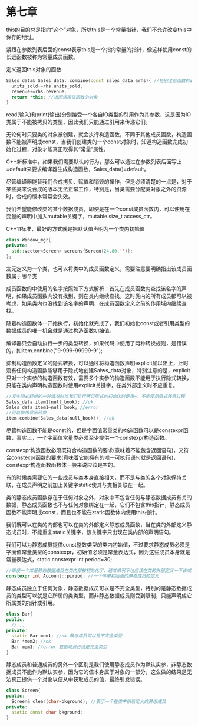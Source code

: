# 第七章
  this的目的总是指向“这个”对象，所以this是一个常量指针，我们不允许改变this中保存的地址。
  
  紧跟在参数列表后面的const表示this是一个指向常量的指针，像这样使用const的长远函数被称为常量成员函数。
  
  定义返回this对象的函数
```C++
Sales_data& Sales_data::combine(const Sales_data &rhs){ //特别注意函数的返回类型决定函数调用是否是左值，调用一个返回引用的函数得到左值，其他返回类型得到右值
  units_sold+=rhs.units_sold;
  revenue+=rhs.revenue;
  return *this; //返回调用该函数的对象
}
```
  read(输入)和print(输出)分别接受一个各自IO类型的引用作为其参数，这是因为IO类属于不能被拷贝的类型，因此我们只能通过引用来传递它们。
  
  无论何时只要类的对象被创建，就会执行构造函数，不同于其他成员函数，构造函数不能被声明成const，当我们创建类的一个const对象时，知道构造函数完成初始化过程，对象才能真正取得其“常量”属性。
  
  C++新标准中，如果我们需要默认的行为，那么可以通过在参数列表后面写上=default来要求编译器生成构造函数，Sales_data()=default。
  
  尽管编译器能替我们合成拷贝、赋值和销毁的操作，但是必须清楚的一点是，对于某些类来说合成的版本无法正常工作，特别是，当类需要分配类对象之外的资源时，合成的版本常常会失效。
  
  我们希望能修改类的某个数据成员，即使是在一个const成员函数内，可以使用在变量的声明中加入mutable关键字，mutable size_t access_ctr。
  
  C++11标准，最好的方式就是把默认值声明为一个类内初始值
```C++
class Window_mgr{
private:
  std::vector<Screen> screens{Screen(24,80,'')};
};
```
  友元定义为一个类，也可以将类中的成员函数定义，需要注意要明确指出该成员函数属于哪个类
  
  成员函数的中使用的名字按照如下方式解析：首先在成员函数内查找该名字的声明，如果成员函数内没有找到，则在类内继续查找，这时类内的所有成员都可以被考虑，如果类内也没找到该名字的声明，在成员函数定义之前的作用域内继续查找。
  
  随着构造函数体一开始执行，初始化就完成了，我们初始化const或者引用类型的数据成员的唯一机会就是通过构造函数初始值。
  
  编译器只会自动执行一步的类型转换，如果代码中使用了两种转换规则，是错误的，如item.conbine("9-999-99999-9");
  
  抑制构造函数定义的隐式转换，可以通过将构造函数声明explicit加以阻止，此时没有任何构造函数能够用于隐式地创建Salws_data对象，特别注意的是，explicit只对一个实参的构造函数有效，需要多个实参的构造函数不能用于执行隐式转换，只能在类内声明构造函数时使用explicit关键字，在类外部定义时不应重复。
```C++
//发生隐式转换的一种情况时当我们执行拷贝形式的初始化时使用=，不能使用隐式转换过程
Sales_data item1(null_book); //ok
Sales_data item1=null_book; //error
//可以使用显示转换
item.combine(Sales_data(null_book)); //ok
```
  尽管构造函数不能是const的，但是字面值常量类的构造函数可以是constexpr函数，事实上，一个字面值常量类必须至少提供一个constexpr构造函数。
  
  constexpr构造函数必须既符合构造函数的要求(意味着不能包含返回语句)，又符合constexpr函数的要求(意味着它能拥有的唯一可执行语句就是返回语句)，constexpr构造函数函数体一般来说应该是空的。
  
  有的时候类需要它的一些成员与类本身直接相关，而不是与类的各个对象保持关联，在成员声明之前加上关键字static使其与类相关联在一起。
  
  类的静态成员函数存在于任何对象之外，对象中不包含任何与静态数据成员有关的数据，静态成员函数也不与任何对象绑定在一起，它们不包含this指针，静态成员函数不能声明成const，而且也不能在static函数体内使用this指针。
  
  我们既可以在类的内部也可以在类的外部定义静态成员函数，当在类的外部定义静态成员时，不能重复static关键字，该关键字只出现在类内部的声明语句。
  
  我们可以为静态成员提供const整数类型的类内初始值，不过要求静态成员必须是字面值常量类型的constexpr，初始值必须是常量表达式，因为这些成员本身就是常量表达式，static constexpr int period=30;
```C++
//即使一个常量静态数据成员在类内部被初始化了，通常情况下也应该在类的外部定义一下该成员
constexpr int Account::piriod; //一个不带初始值的静态成员的定义
```
  静态成员独立于任何对象，静态数据成员可以是不完全类型，特别的是静态数据成员的类型可以就是它所属的类类型，而非静态数据成员则受到限制，只能声明成它所属类的指针或引用。
```C++
class Bar{
public:
  //...
private:
  static Bar mem1; //ok 静态成员可以是不完全类型
  Bar *mem2; //ok
  Bar mem3; //error 数据成员必须是完全类型
}
```
  静态成员和普通成员的另外一个区别是我们使用静态成员作为默认实参，非静态数据成员不能作为默认实参，因为它的值本身属于对象的一部分，这么做的结果是无法真正提供一个对象以便从中获取成员的值，最终引发错误。
```C++
class Screen{
public:
  Screen& clear(char=bkground); //表示一个在类中稍后定义的静态成员
private:
  static const char bkground;
}
```
